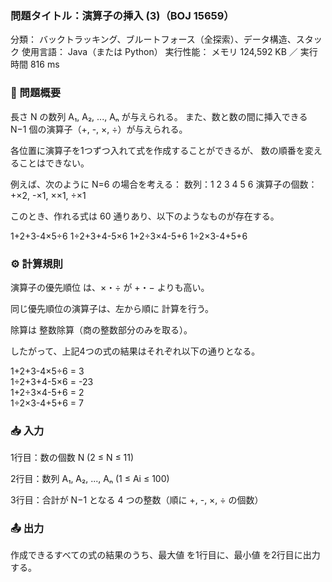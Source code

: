 ### 問題タイトル：演算子の挿入 (3)（BOJ 15659）

分類： バックトラッキング、ブルートフォース（全探索）、データ構造、スタック
使用言語： Java（または Python）
実行性能： メモリ 124,592 KB ／ 実行時間 816 ms

### 📘 問題概要

長さ N の数列 A₁, A₂, ..., Aₙ が与えられる。
また、数と数の間に挿入できる N−1 個の演算子（+, -, ×, ÷）が与えられる。

各位置に演算子を1つずつ入れて式を作成することができるが、
数の順番を変えることはできない。

例えば、次のように N=6 の場合を考える：
数列：1 2 3 4 5 6
演算子の個数：+×2, -×1, ××1, ÷×1

このとき、作れる式は 60 通りあり、以下のようなものが存在する。

1+2+3-4×5÷6
1÷2+3+4-5×6
1+2÷3×4-5+6
1÷2×3-4+5+6

### ⚙️ 計算規則

演算子の優先順位 は、×・÷ が +・− よりも高い。

同じ優先順位の演算子は、左から順に 計算を行う。

除算は 整数除算（商の整数部分のみを取る）。

したがって、上記4つの式の結果はそれぞれ以下の通りとなる。

1+2+3-4×5÷6 = 3  
1÷2+3+4-5×6 = -23  
1+2÷3×4-5+6 = 2  
1÷2×3-4+5+6 = 7

### 📥 入力

1行目：数の個数 N (2 ≤ N ≤ 11)

2行目：数列 A₁, A₂, ..., Aₙ (1 ≤ Ai ≤ 100)

3行目：合計が N−1 となる 4 つの整数（順に +, -, ×, ÷ の個数）

### 📤 出力

作成できるすべての式の結果のうち、最大値 を1行目に、最小値 を2行目に出力する。
